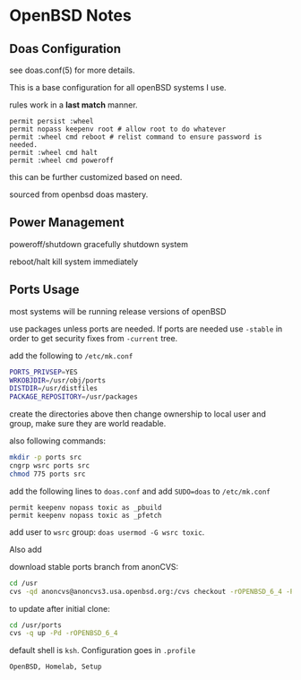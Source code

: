 <h1 id="top">OpenBSD  Notes</h1>


<h2 id="doas">Doas Configuration</h2>

see doas.conf(5) for more details.

This is a base configuration for all openBSD systems I use.

rules work in a **last match** manner.

```
permit persist :wheel
permit nopass keepenv root # allow root to do whatever
permit :wheel cmd reboot # relist command to ensure password is needed.
permit :wheel cmd halt
permit :wheel cmd poweroff
```
this can be further customized based on need.

sourced from openbsd doas mastery.

<h2 id="power">Power Management</h2>

poweroff/shutdown gracefully shutdown system

reboot/halt kill system immediately

<h2 id="ports">Ports Usage</h2>

most systems will be running release versions of openBSD

use packages unless ports are needed. If ports are needed use `-stable` in order
to get security fixes from `-current` tree.

add the following to `/etc/mk.conf`

```sh
PORTS_PRIVSEP=YES
WRKOBJDIR=/usr/obj/ports
DISTDIR=/usr/distfiles
PACKAGE_REPOSITORY=/usr/packages
```

create the directories above then change ownership to local user and group, make sure they are world readable.

also following commands:

```sh
mkdir -p ports src
cngrp wsrc ports src
chmod 775 ports src
```

add the following lines to `doas.conf` and add `SUDO=doas` to `/etc/mk.conf`

```doas
permit keepenv nopass toxic as _pbuild
permit keepenv nopass toxic as _pfetch
```

add user to `wsrc` group: `doas usermod -G wsrc toxic`.

Also add

download stable ports branch from anonCVS:

```sh
cd /usr
cvs -qd anoncvs@anoncvs3.usa.openbsd.org:/cvs checkout -rOPENBSD_6_4 -P ports
```

to update after initial clone:

```sh
cd /usr/ports
cvs -q up -Pd -rOPENBSD_6_4
```

default shell is `ksh`. Configuration goes in `.profile`


```tags
OpenBSD, Homelab, Setup
```
